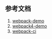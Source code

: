 
## 参考文档

1. [webpack-demo](https://github.com/carloluis/webpack-demo)
2. [webpack4-demo](https://github.com/jdf2e/webpack4-demo)
3. [webpack-ci](https://github.com/Faithree/webpack-ci)
